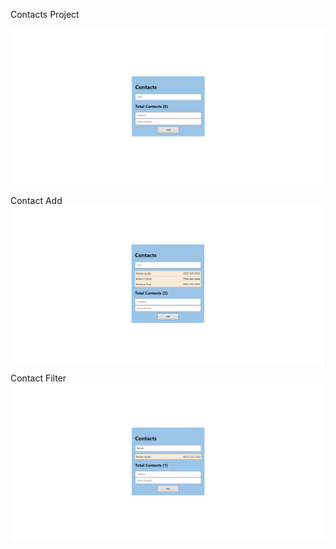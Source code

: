 Contacts Project

![alt text](README/photo1.png)

Contact Add
![alt text](README/photo2.png)

Contact Filter
![alt text](README/photo3.png)

